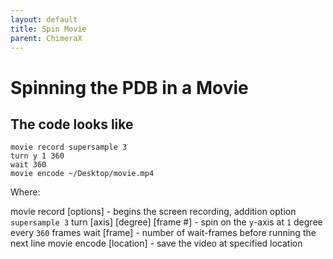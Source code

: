 ```yaml
---
layout: default
title: Spin Movie
parent: ChimeraX
---
```


# Spinning the PDB in a Movie

## The code looks like 

```
movie record supersample 3
turn y 1 360
wait 360
movie encode ~/Desktop/movie.mp4
```

Where:

movie record [options] - begins the screen recording, addition option `supersample 3`
turn [axis] [degree] [frame #] - spin on the `y`-axis at `1` degree every `360` frames
wait [frame] - number of wait-frames before running the next line
movie encode [location] - save the video at specified location

